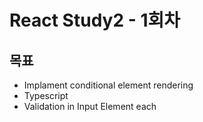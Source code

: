 # React Study2 - 1회차

## 목표
- Implament conditional element rendering 
- Typescript
- Validation in Input Element each

